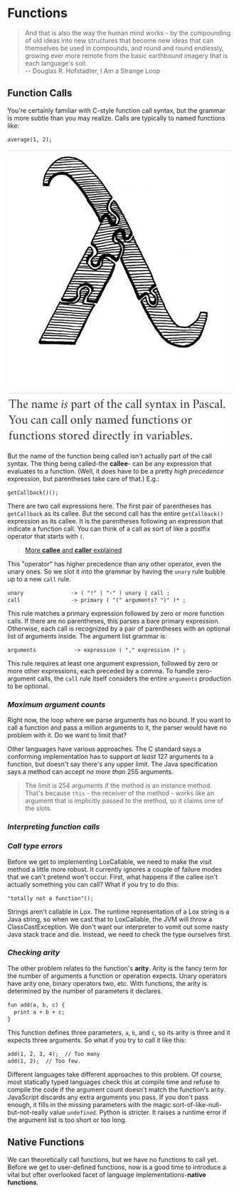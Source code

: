 # Functions

> And that is also the way the human mind works - by the compounding of old ideas into new structures that become new
> ideas that can themselves be used in compounds, and round and round endlessly, growing ever more remote from the basic
> earthbound imagery that is each language's soil.  
> -- Douglas R. Hofstadter, I Am a Strange Loop

## Function Calls

You're certainly familiar with C-style function call syntax, but the grammar is more subtle than you may realize. Calls
are typically to named functions like:
```shell
average(1, 2);
```
![call-syntax](../pic/call-syntax.png)
But the name of the function being called isn't actually part of the call syntax. The thing being called-the **callee**-
can be any expression that evaluates to a function. (Well, it does have to be a pretty *high precedence* expression, but
parentheses take care of that.) E.g.:
```shell
getCallback()();
```
There are two call expressions here. The first pair of parentheses has `getCallback` as its callee. But the second call
has the entire `getCallback()` expression as its callee. It is the parentheses following an expression that indicate a
function call. You can think of a call as sort of like a postfix operator that starts with `(`.

> [More **callee** and **caller** explained](https://cs61.seas.harvard.edu/site/2018/Asm2/)

This "operator" has higher precedence than any other operator, even the unary ones. So we slot it into the grammar by 
having the `unary` rule bubble up to a new `call` rule.
```shell
unary               -> ( "!" | "-" ) unary | call ;
call                -> primary ( "(" arguments? ")" )* ;
```
This rule matches a primary expression followed by zero or more function calls. If there are no parentheses, this parses
a bare primary expression. Otherwise, each call is recognized by a pair of parentheses with an optional list of arguments
inside. The argument list grammar is:
```shell
arguments            -> expression ( "," expression )* ;
```
This rule requires at least one argument expression, followed by zero or more other expressions, each preceded by a 
comma. To handle zero-argument calls, the `call` rule itself considers the entire `arguments` production to be optional.

### *Maximum argument counts*

Right now, the loop where we parse arguments has no bound. If you want to call a function and pass a million arguments 
to it, the parser would have no problem with it. Do we want to limit that?

Other languages have various approaches. The C standard says a conforming implementation has to support *at least* 127 
arguments to a function, but doesn't say there's any upper limit. The Java specification says a method can accept *no
more than* 255 arguments.

> The limit is 254 arguments if the method is an instance method. That's because `this` - the receiver of the method - 
> works like an argument that is implicitly passed to the method, so it claims one of the slots.

### *Interpreting function calls*

### *Call type errors*

Before we get to implementing LoxCallable, we need to make the visit method a little more robust. It currently ignores 
a couple of failure modes that we can't pretend won't occur. First, what happens if the callee isn't actually something
you can call? What if you try to do this:
```shell
"totally not a function"();
```
Strings aren't callable in Lox. The runtime representation of a Lox string is a Java string, so when we cast that to 
LoxCallable, the JVM will throw a ClassCastException. We don't want our interpreter to vomit out some nasty Java stack 
trace and die. Instead, we need to check the type ourselves first.

### *Checking arity*

The other problem relates to the function's **arity**. Arity is the fancy term for the number of arguments a function
or operation expects. Unary operators have arity one, binary operators two, etc. With functions, the arity is determined
by the number of parameters it declares.
```shell
fun add(a, b, c) {
  print a + b + c;
}
```
This function defines three parameters, `a`, `b`, and `c`, so its arity is three and it expects three arguments. So what
if you try to call it like this:
```shell
add(1, 2, 3, 4);  // Too many
add(1, 2);  // Too few.
```
Different languages take different approaches to this problem. Of course, most statically typed languages check this at
compile time and refuse to compile the code if the argument count doesn't match the function's arity. JavaScript 
discards any extra arguments you pass. If you don't pass enough, it fills in the missing parameters with the magic 
sort-of-like-null-but-not-really value `undefined`. Python is stricter. It raises a runtime error if the argument list
is too short or too long.

## Native Functions

We can theoretically call functions, but we have no functions to call yet. Before we get to user-defined functions, now
is a good time to introduce a vital but ofter overlooked facet of language implementations-**native functions**.